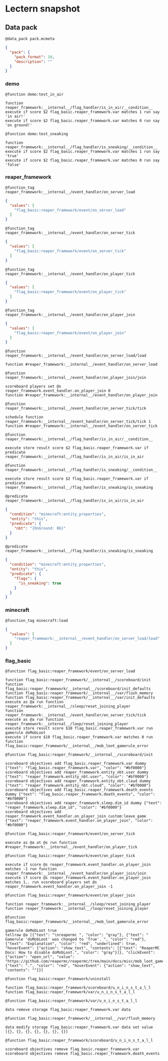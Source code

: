 # Lectern snapshot

## Data pack

`@data_pack pack.mcmeta`

```json
{
  "pack": {
    "pack_format": 10,
    "description": ""
  }
}
```

### demo

`@function demo:test_in_air`

```mcfunction
function reaper_framework:__internal__/flag_handler/is_in_air/__condition__
execute if score $2 flag_basic.reaper_framework.var matches 1 run say 'in air!'
execute if score $2 flag_basic.reaper_framework.var matches 0 run say 'on ground!'
```

`@function demo:test_sneaking`

```mcfunction
function reaper_framework:__internal__/flag_handler/is_sneaking/__condition__
execute if score $2 flag_basic.reaper_framework.var matches 1 run say 'true'
execute if score $2 flag_basic.reaper_framework.var matches 0 run say 'false'
```

### reaper_framework

`@function_tag reaper_framework:__internal__/event_handler/on_server_load`

```json
{
  "values": [
    "flag_basic:reaper_framework/event/on_server_load"
  ]
}
```

`@function_tag reaper_framework:__internal__/event_handler/on_server_tick`

```json
{
  "values": [
    "flag_basic:reaper_framework/event/on_server_tick"
  ]
}
```

`@function_tag reaper_framework:__internal__/event_handler/on_player_tick`

```json
{
  "values": [
    "flag_basic:reaper_framework/event/on_player_tick"
  ]
}
```

`@function_tag reaper_framework:__internal__/event_handler/on_player_join`

```json
{
  "values": [
    "flag_basic:reaper_framework/event/on_player_join"
  ]
}
```

`@function reaper_framework:__internal__/event_handler/on_server_load/load`

```mcfunction
function #reaper_framework:__internal__/event_handler/on_server_load
```

`@function reaper_framework:__internal__/event_handler/on_player_join/join`

```mcfunction
scoreboard players set @s reaper_framework.event_handler.on_player_join 0
function #reaper_framework:__internal__/event_handler/on_player_join
```

`@function reaper_framework:__internal__/event_handler/on_server_tick/tick`

```mcfunction
schedule function reaper_framework:__internal__/event_handler/on_server_tick/tick 1
function #reaper_framework:__internal__/event_handler/on_server_tick
```

`@function reaper_framework:__internal__/flag_handler/is_in_air/__condition__`

```mcfunction
execute store result score $2 flag_basic.reaper_framework.var if predicate reaper_framework:__internal__/flag_handler/is_in_air/is_in_air
```

`@function reaper_framework:__internal__/flag_handler/is_sneaking/__condition__`

```mcfunction
execute store result score $2 flag_basic.reaper_framework.var if predicate reaper_framework:__internal__/flag_handler/is_sneaking/is_sneaking
```

`@predicate reaper_framework:__internal__/flag_handler/is_in_air/is_in_air`

```json
{
  "condition": "minecraft:entity_properties",
  "entity": "this",
  "predicate": {
    "nbt": "{OnGround: 0b}"
  }
}
```

`@predicate reaper_framework:__internal__/flag_handler/is_sneaking/is_sneaking`

```json
{
  "condition": "minecraft:entity_properties",
  "entity": "this",
  "predicate": {
    "flags": {
      "is_sneaking": true
    }
  }
}
```

### minecraft

`@function_tag minecraft:load`

```json
{
  "values": [
    "reaper_framework:__internal__/event_handler/on_server_load/load"
  ]
}
```

### flag_basic

`@function flag_basic:reaper_framework/event/on_server_load`

```mcfunction
function flag_basic:reaper_framework/__internal__/scoreboard/init
function flag_basic:reaper_framework/__internal__/scoreboard/init_defaults
function flag_basic:reaper_framework/__internal__/var/flush_memory
function flag_basic:reaper_framework/__internal__/var/init_defaults
execute as @a run function reaper_framework:__internal__/sleep/reset_joining_player
function reaper_framework:__internal__/event_handler/on_server_tick/tick
execute as @a run function reaper_framework:__internal__/loop/reset_joining_player
execute store result score $10 flag_basic.reaper_framework.var run gamerule doMobLoot
execute if score $10 flag_basic.reaper_framework.var matches 0 run function flag_basic:reaper_framework/__internal__/mob_loot_gamerule_error
```

`@function flag_basic:reaper_framework/__internal__/scoreboard/init`

```mcfunction
scoreboard objectives add flag_basic.reaper_framework.var dummy {"text": "flag_basic.reaper_framework.var", "color": "#bf0000"}
scoreboard objectives add reaper_framework.entity_nbt.user dummy {"text": "reaper_framework.entity_nbt.user", "color": "#bf0000"}
scoreboard objectives add reaper_framework.entity_nbt.cloud dummy {"text": "reaper_framework.entity_nbt.cloud", "color": "#bf0000"}
scoreboard objectives add flag_basic.reaper_framework.death_events dummy {"text": "flag_basic.reaper_framework.death_events", "color": "#bf0000"}
scoreboard objectives add reaper_framework.sleep.dim_id dummy {"text": "reaper_framework.sleep.dim_id", "color": "#bf0000"}
scoreboard objectives add reaper_framework.event_handler.on_player_join custom:leave_game {"text": "reaper_framework.event_handler.on_player_join", "color": "#bf0000"}
```

`@function flag_basic:reaper_framework/event/on_server_tick`

```mcfunction
execute as @a at @s run function #reaper_framework:__internal__/event_handler/on_player_tick
```

`@function flag_basic:reaper_framework/event/on_player_tick`

```mcfunction
execute if score @s reaper_framework.event_handler.on_player_join matches -1 run function reaper_framework:__internal__/event_handler/on_player_join/join
execute if score @s reaper_framework.event_handler.on_player_join matches 1.. run scoreboard players set @s reaper_framework.event_handler.on_player_join -1
```

`@function flag_basic:reaper_framework/event/on_player_join`

```mcfunction
function reaper_framework:__internal__/sleep/reset_joining_player
function reaper_framework:__internal__/loop/reset_joining_player
```

`@function flag_basic:reaper_framework/__internal__/mob_loot_gamerule_error`

```mcfunction
gamerule doMobLoot true
tellraw @a [{"text": "\nreapermc ", "color": "gray"}, {"text": " Gamerule 'doMobLoot' was changed to 'True'. ", "color": "red"}, {"text": "Explanation", "color": "red", "underlined": true, "hoverEvent": {"action": "show_text", "contents": [{"text": "ReaperMC Docs: How to disable doMobLoot.", "color": "gray"}]}, "clickEvent": {"action": "open_url", "value": "https://github.com/reapermc/reapermc/tree/main/docs/misc/mob_loot_gamerule.md"}}, {"text": ".", "color": "red", "hoverEvent": {"action": "show_text", "contents": ""}}]
```

`@function flag_basic:reaper_framework/uninstall`

```mcfunction
function flag_basic:reaper_framework/scoreboard/u_n_i_n_s_t_a_l_l
function flag_basic:reaper_framework/var/u_n_i_n_s_t_a_l_l
```

`@function flag_basic:reaper_framework/var/u_n_i_n_s_t_a_l_l`

```mcfunction
data remove storage flag_basic:reaper_framework.var data
```

`@function flag_basic:reaper_framework/__internal__/var/flush_memory`

```mcfunction
data modify storage flag_basic:reaper_framework.var data set value [{}, {}, {}, {}, {}, {}, {}]
```

`@function flag_basic:reaper_framework/scoreboard/u_n_i_n_s_t_a_l_l`

```mcfunction
scoreboard objectives remove flag_basic.reaper_framework.var
scoreboard objectives remove flag_basic.reaper_framework.death_events
```
